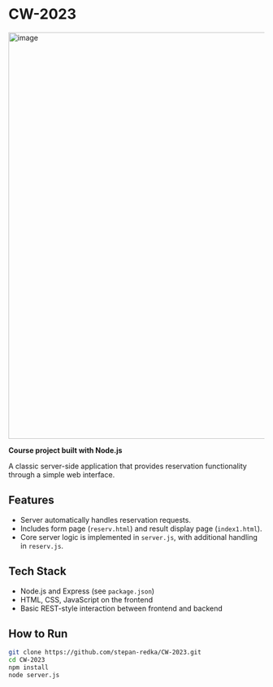 # CW-2023
<img width="750" height="800" alt="image" src="https://github.com/user-attachments/assets/6dcdfde4-063e-4777-ac7c-f4b156b3bc8e" />

**Course project built with Node.js**

A classic server-side application that provides reservation functionality through a simple web interface.

## Features
- Server automatically handles reservation requests.
- Includes form page (`reserv.html`) and result display page (`index1.html`).
- Core server logic is implemented in `server.js`, with additional handling in `reserv.js`.

## Tech Stack
- Node.js and Express (see `package.json`)
- HTML, CSS, JavaScript on the frontend
- Basic REST-style interaction between frontend and backend

## How to Run
```bash
git clone https://github.com/stepan-redka/CW-2023.git
cd CW-2023
npm install
node server.js
